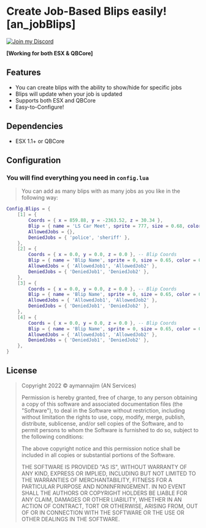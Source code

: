 # **Create Job-Based Blips easily!** [an_jobBlips]

[![Join my Discord](https://img.shields.io/discord/784961984021266492?color=5865f2&label=Discord&logo=https%3A%2F%2Fi.imgur.com%2Ftt5au4m.png&style=for-the-badge)](https://discord.gg/f2Nbv9Ebf5)


**[Working for both ESX & QBCore]**

## Features
- You can create blips with the ability to show/hide for specific jobs
- Blips will update when your job is updated
- Supports both ESX and QBCore
- Easy-to-Configure!

## Dependencies
- ESX 1.1+ or QBCore

## Configuration
### You will find everything you need in `config.lua`
> You can add as many blips with as many jobs as you like in the following way:

```lua
Config.Blips = {
	[1] = {
		Coords = { x = 859.88, y = -2363.52, z = 30.34 },
		Blip = { name = 'LS Car Meet', sprite = 777, size = 0.68, color = 0 },
		AllowedJobs = {},
		DeniedJobs = { 'police', 'sheriff' },
	},
	[2] = {
		Coords = { x = 0.0, y = 0.0, z = 0.0 }, -- Blip Coords
		Blip = { name = 'Blip Name', sprite = 0, size = 0.65, color = 0 }, 
		AllowedJobs = { 'AllowedJob1', 'AllowedJob2' }, 
		DeniedJobs = { 'DeniedJob1', 'DeniedJob2' }, 
	},
	[3] = {
		Coords = { x = 0.0, y = 0.0, z = 0.0 }, -- Blip Coords
		Blip = { name = 'Blip Name', sprite = 0, size = 0.65, color = 0 }, 
		AllowedJobs = { 'AllowedJob1', 'AllowedJob2' }, 
		DeniedJobs = { 'DeniedJob1', 'DeniedJob2' },
	},
	[4] = {
		Coords = { x = 0.0, y = 0.0, z = 0.0 }, -- Blip Coords
		Blip = { name = 'Blip Name', sprite = 0, size = 0.65, color = 0 }, 
		AllowedJobs = { 'AllowedJob1', 'AllowedJob2' },
		DeniedJobs = { 'DeniedJob1', 'DeniedJob2' }, 
	},
}
```

## License
> Copyright 2022 © aymannajim (AN Services) 
> 
> Permission is hereby granted, free of charge, to any person obtaining a copy of this software and associated documentation files (the "Software"), to deal in the Software without restriction, including without limitation the rights to use, copy, modify, merge, publish, distribute, sublicense, and/or sell copies of the Software, and to permit persons to whom the Software is furnished to do so, subject to the following conditions:
> 
> The above copyright notice and this permission notice shall be included in all copies or substantial portions of the Software.
> 
> THE SOFTWARE IS PROVIDED "AS IS", WITHOUT WARRANTY OF ANY KIND, EXPRESS OR IMPLIED, INCLUDING BUT NOT LIMITED TO THE WARRANTIES OF MERCHANTABILITY, FITNESS FOR A PARTICULAR PURPOSE AND NONINFRINGEMENT. IN NO EVENT SHALL THE AUTHORS OR COPYRIGHT HOLDERS BE LIABLE FOR ANY CLAIM, DAMAGES OR OTHER LIABILITY, WHETHER IN AN ACTION OF CONTRACT, TORT OR OTHERWISE, ARISING FROM, OUT OF OR IN CONNECTION WITH THE SOFTWARE OR THE USE OR OTHER DEALINGS IN THE SOFTWARE.

